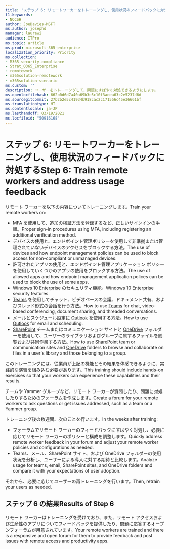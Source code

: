 ```yaml
---
title: 'ステップ 6: リモートワーカーをトレーニングし、使用状況のフィードバックに対処する'
f1.keywords:
- NOCSH
author: JoeDavies-MSFT
ms.author: josephd
manager: laurawi
audience: ITPro
ms.topic: article
ms.prod: microsoft-365-enterprise
localization_priority: Priority
ms.collection:
- M365-security-compliance
- Strat_O365_Enterprise
- remotework
- m365solution-remotework
- m365solution-scenario
ms.custom: ''
description: ユーザーをトレーニングして、問題にすばやく対処できるようにします。
ms.openlocfilehash: 662b0d6d7a40a69b3e5c10f3aeea63c2e5237d6d
ms.sourcegitcommit: 27b2b2e5c41934b918cac2c171556c45e36661bf
ms.translationtype: HT
ms.contentlocale: ja-JP
ms.lasthandoff: 03/19/2021
ms.locfileid: "50916168"
---
```

# <a name="step-6-train-remote-workers-and-address-usage-feedback"></a><span data-ttu-id="deaab-103">ステップ 6: リモートワーカーをトレーニングし、使用状況のフィードバックに対処する</span><span class="sxs-lookup"><span data-stu-id="deaab-103">Step 6: Train remote workers and address usage feedback</span></span>

<span data-ttu-id="deaab-104">リモート ワーカーを以下の内容についてトレーニングします。</span><span class="sxs-lookup"><span data-stu-id="deaab-104">Train your remote workers on:</span></span>

- <span data-ttu-id="deaab-105">MFA を使用して、追加の検証方法を登録するなど、正しいサインインの手順。</span><span class="sxs-lookup"><span data-stu-id="deaab-105">Proper sign-in procedures using MFA, including registering an additional verification method.</span></span>
- <span data-ttu-id="deaab-106">デバイスの使用と、エンドポイント管理ポリシーを使用して非準拠または管理されていないデバイスのアクセスをブロックする方法。</span><span class="sxs-lookup"><span data-stu-id="deaab-106">The use of devices and how endpoint management policies can be used to block access for non-compliant or unmanaged devices.</span></span>
- <span data-ttu-id="deaab-107">許可されたアプリの使用と、エンドポイント管理アプリケーション ポリシーを使用していくつかのアプリの使用をブロックする方法。</span><span class="sxs-lookup"><span data-stu-id="deaab-107">The use of allowed apps and how endpoint management application polices can be used to block the use of some apps.</span></span>
- <span data-ttu-id="deaab-108">Windows 10 Enterprise のセキュリティ機能。</span><span class="sxs-lookup"><span data-stu-id="deaab-108">Windows 10 Enterprise security features.</span></span>
- <span data-ttu-id="deaab-109">[Teams](/microsoftteams/training-microsoft-teams-landing-page) を使用してチャット、ビデオベースの会議、ドキュメント共有、およびスレッド形式の会話を行う方法。</span><span class="sxs-lookup"><span data-stu-id="deaab-109">How to use [Teams](/microsoftteams/training-microsoft-teams-landing-page) for chat, video-based conferencing, document sharing, and threaded conversations.</span></span>
- <span data-ttu-id="deaab-110">メールとスケジュール設定に [Outlook](https://support.office.com/article/outlook-training-8a5b816d-9052-4190-a5eb-494512343cca) を使用する方法。</span><span class="sxs-lookup"><span data-stu-id="deaab-110">How to use [Outlook](https://support.office.com/article/outlook-training-8a5b816d-9052-4190-a5eb-494512343cca) for email and scheduling.</span></span>
- <span data-ttu-id="deaab-111">[SharePoint](https://support.office.com/article/sharepoint-online-video-training-cb8ef501-84db-4427-ac77-ec2009fb8e23) チームまたはコミュニケーション サイトと [OneDrive](https://support.office.com/article/onedrive-video-training-1f608184-b7e6-43ca-8753-2ff679203132) フォルダーを使用して、ユーザーのライブラリおよびグループに属するファイルを閲覧および共同作業する方法。</span><span class="sxs-lookup"><span data-stu-id="deaab-111">How to use [SharePoint](https://support.office.com/article/sharepoint-online-video-training-cb8ef501-84db-4427-ac77-ec2009fb8e23) team or communication sites and [OneDrive](https://support.office.com/article/onedrive-video-training-1f608184-b7e6-43ca-8753-2ff679203132) folders to browse and collaborate on files in a user's library and those belonging to a group.</span></span>

<span data-ttu-id="deaab-112">このトレーニングには、従業員が上記の機能とその結果を体感できるように、実践的な演習を組み込む必要があります。</span><span class="sxs-lookup"><span data-stu-id="deaab-112">This training should include hands-on exercises so that your workers can experience these capabilities and their results.</span></span>

<span data-ttu-id="deaab-113">チームや Yammer グループなど、リモート ワーカーが質問したり、問題に対処したりするためのフォーラムを作成します。</span><span class="sxs-lookup"><span data-stu-id="deaab-113">Create a forum for your remote workers to ask questions or get issues addressed, such as a team or a Yammer group.</span></span>

<span data-ttu-id="deaab-114">トレーニング後の数週間、次のことを行います。</span><span class="sxs-lookup"><span data-stu-id="deaab-114">In the weeks after training:</span></span>

- <span data-ttu-id="deaab-115">フォーラムでリモート ワーカーのフィードバックにすばやく対処し、必要に応じてリモート ワーカーのポリシーと構成を調整します。</span><span class="sxs-lookup"><span data-stu-id="deaab-115">Quickly address remote worker feedback in your forum and adjust your remote worker policies and configurations as needed.</span></span>
- <span data-ttu-id="deaab-116">Teams、メール、SharePoint サイト、および OneDrive フォルダーの使用状況を分析し、ユーザーによる導入に対する期待と比較します。</span><span class="sxs-lookup"><span data-stu-id="deaab-116">Analyze usage for teams, email, SharePoint sites, and OneDrive folders and compare it with your expectations of user adoption.</span></span>

<span data-ttu-id="deaab-117">それから、必要に応じてユーザーの再トレーニングを行います。</span><span class="sxs-lookup"><span data-stu-id="deaab-117">Then, retrain your users as needed.</span></span>

## <a name="results-of-step-6"></a><span data-ttu-id="deaab-118">ステップ 6 の結果</span><span class="sxs-lookup"><span data-stu-id="deaab-118">Results of Step 6</span></span>

<span data-ttu-id="deaab-119">リモート ワーカーはトレーニングを受けており、また、リモート アクセスおよび生産性のアプリについてフィードバックを提供したり、問題に応答するオープンフォーラムが用意されています。</span><span class="sxs-lookup"><span data-stu-id="deaab-119">Your remote workers are trained and there is a responsive and open forum for them to provide feedback and post issues with remote access and productivity apps.</span></span>